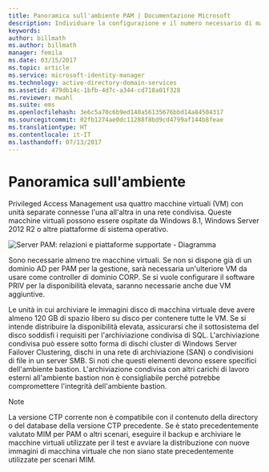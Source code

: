 ```yaml
---
title: Panoramica sull'ambiente PAM | Documentazione Microsoft
description: Individuare la configurazione e il numero necessario di macchine virtuali per una corretta distribuzione di Privileged Access Management
keywords: 
author: billmath
ms.author: billmath
manager: femila
ms.date: 03/15/2017
ms.topic: article
ms.service: microsoft-identity-manager
ms.technology: active-directory-domain-services
ms.assetid: 479db14c-1bfb-4d7c-a344-cd718a01f328
ms.reviewer: mwahl
ms.suite: ems
ms.openlocfilehash: 3e6c5a70c6b9ed140a56135676bbd14a84504317
ms.sourcegitcommit: 02fb1274ae0dc11288f8bd9cd4799af144b8feae
ms.translationtype: HT
ms.contentlocale: it-IT
ms.lasthandoff: 07/13/2017
---
```

# <a name="environment-overview"></a>Panoramica sull'ambiente

Privileged Access Management usa quattro macchine virtuali (VM) con unità separate connesse l'una all'altra in una rete condivisa. Queste macchine virtuali possono essere ospitate da Windows 8.1, Windows Server 2012 R2 o altre piattaforme di sistema operativo.

![Server PAM: relazioni e piattaforme supportate - Diagramma](media/pam-test-lab-architecture.png)

Sono necessarie almeno tre macchine virtuali.  Se non si dispone già di un dominio AD per PAM per la gestione, sarà necessaria un'ulteriore VM da usare come controller di dominio CORP.  Se si vuole configurare il software PRIV per la disponibilità elevata, saranno necessarie anche due VM aggiuntive.

Le unità in cui archiviare le immagini disco di macchina virtuale deve avere almeno 120 GB di spazio libero su disco per contenere tutte le VM.  Se si intende distribuire la disponibilità elevata, assicurarsi che il sottosistema del disco soddisfi i requisiti per l'archiviazione condivisa di SQL.  L'archiviazione condivisa può essere sotto forma di dischi cluster di Windows Server Failover Clustering, dischi in una rete di archiviazione (SAN) o condivisioni di file in un server SMB. Si noti che questi elementi devono essere specifici dell'ambiente bastion. L'archiviazione condivisa con altri carichi di lavoro esterni all'ambiente bastion non è consigliabile perché potrebbe compromettere l'integrità dell'ambiente bastion.

> [!NOTE]
> La versione CTP corrente non è compatibile con il contenuto della directory o del database della versione CTP precedente. Se è stato precedentemente valutato MIM per PAM o altri scenari, eseguire il backup e archiviare le macchine virtuali utilizzate per il test e avviare la distribuzione con nuove immagini di macchina virtuale che non siano state precedentemente utilizzate per scenari MIM.

